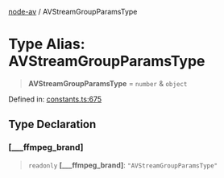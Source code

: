 [node-av](../globals.md) / AVStreamGroupParamsType

# Type Alias: AVStreamGroupParamsType

> **AVStreamGroupParamsType** = `number` & `object`

Defined in: [constants.ts:675](https://github.com/seydx/av/blob/f8631fc881b394300b1479f511d55cf1c370a87f/src/constants/constants.ts#L675)

## Type Declaration

### \[\_\_\_ffmpeg\_brand\]

> `readonly` **\[\_\_\_ffmpeg\_brand\]**: `"AVStreamGroupParamsType"`
